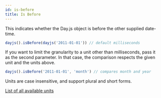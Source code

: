 ```yaml
---
id: is-before
title: Is Before
---
```


This indicates whether the Day.js object is before the other supplied date-time.

```js
dayjs().isBefore(dayjs('2011-01-01')) // default milliseconds
```
If you want to limit the granularity to a unit other than milliseconds, pass it as the second parameter. In that case, the comparison respects the given unit and the units above.

```js
dayjs().isBefore('2011-01-01', 'month') // compares month and year
```

Units are case insensitive, and support plural and short forms.

[List of all available units](../manipulate/start-of#list-of-all-available-units)
